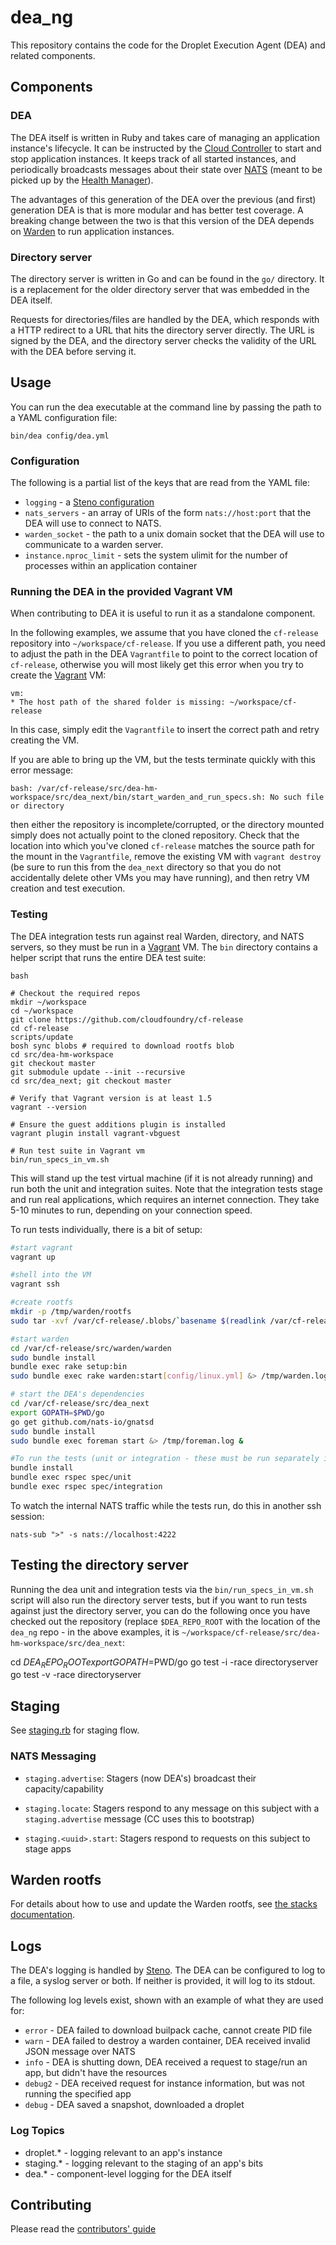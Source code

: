 # dea_ng

This repository contains the code for the Droplet Execution Agent (DEA)
and related components.

## Components

### DEA

The DEA itself is written in Ruby and takes care of managing an
application instance's lifecycle. It can be instructed by the [Cloud
Controller][cc] to start and stop application instances. It keeps track
of all started instances, and periodically broadcasts messages about
their state over [NATS][nats] (meant to be picked up by the [Health
Manager][hm]).

The advantages of this generation of the DEA over the previous (and
first) generation DEA is that is more modular and has better test
coverage. A breaking change between the two is that this version of the
DEA depends on [Warden][warden] to run application instances.

[cc]: https://github.com/cloudfoundry/cloud_controller_ng
[nats]: https://github.com/derekcollison/nats
[hm]: https://github.com/cloudfoundry/health_manager
[warden]: https://github.com/cloudfoundry/warden

### Directory server

The directory server is written in Go and can be found in the `go/`
directory. It is a replacement for the older directory server that was
embedded in the DEA itself.

Requests for directories/files are handled by the DEA, which responds
with a HTTP redirect to a URL that hits the directory server directly.
The URL is signed by the DEA, and the directory server checks the
validity of the URL with the DEA before serving it.

## Usage

You can run the dea executable at the command line by passing the path
to a YAML configuration file:

```shell
bin/dea config/dea.yml
```

### Configuration

The following is a partial list of the keys that are read from the YAML file:

* `logging` - a [Steno configuration](http://github.com/cloudfoundry/steno#from-yaml-file)
* `nats_servers` - an array of URIs of the form `nats://host:port` that the DEA will use to connect to NATS.
* `warden_socket` - the path to a unix domain socket that the DEA will use to communicate to a warden server.
* `instance.nproc_limit` - sets the system ulimit for the number of processes within an application container

### Running the DEA in the provided Vagrant VM

When contributing to DEA it is useful to run it as a standalone
component.

In the following examples, we assume that you have cloned the `cf-release` repository into `~/workspace/cf-release`.
If you use a different path, you need to adjust the path in the DEA `Vagrantfile`
to point to the correct location of `cf-release`, otherwise you will most likely get this error when you try
to create the [Vagrant][vagrant] VM:

```
vm:
* The host path of the shared folder is missing: ~/workspace/cf-release
```

In this case, simply edit the `Vagrantfile` to insert the correct path and retry creating the VM.

If you are able to bring up the VM, but the tests terminate quickly with this error message:

```
bash: /var/cf-release/src/dea-hm-workspace/src/dea_next/bin/start_warden_and_run_specs.sh: No such file or directory
```
then either the repository is incomplete/corrupted, or the directory mounted simply does not actually point to
the cloned repository.  Check that the location into which you've cloned `cf-release` matches the source path
for the mount in the `Vagrantfile`, remove the existing VM with `vagrant destroy` (be sure to run this from the
`dea_next` directory so that you do not accidentally delete other VMs you may have running), and then retry
VM creation and test execution.


### Testing

The DEA integration tests run against real Warden, directory, and NATS servers, so they must be run
in a [Vagrant][vagrant] VM. The `bin` directory contains a helper script that runs the entire DEA test suite:

[vagrant]: http://docs.vagrantup.com/v2/installation/index.html

```
bash

# Checkout the required repos
mkdir ~/workspace
cd ~/workspace
git clone https://github.com/cloudfoundry/cf-release
cd cf-release
scripts/update
bosh sync blobs # required to download rootfs blob
cd src/dea-hm-workspace
git checkout master
git submodule update --init --recursive
cd src/dea_next; git checkout master

# Verify that Vagrant version is at least 1.5
vagrant --version

# Ensure the guest additions plugin is installed
vagrant plugin install vagrant-vbguest

# Run test suite in Vagrant vm
bin/run_specs_in_vm.sh
```
This will stand up the test virtual machine (if it is not already running) and run both the unit and integration
suites.  Note that the integration tests stage and run real applications, which requires an internet connection.
They take 5-10 minutes to run, depending on your connection speed.

To run tests individually, there is a bit of setup:

```bash
#start vagrant
vagrant up

#shell into the VM
vagrant ssh

#create rootfs
mkdir -p /tmp/warden/rootfs
sudo tar -xvf /var/cf-release/.blobs/`basename $(readlink /var/cf-release/blobs/rootfs/*)` -C /tmp/warden/rootfs > /dev/null

#start warden
cd /var/cf-release/src/warden/warden
sudo bundle install
bundle exec rake setup:bin
sudo bundle exec rake warden:start[config/linux.yml] &> /tmp/warden.log &

# start the DEA's dependencies
cd /var/cf-release/src/dea_next
export GOPATH=$PWD/go
go get github.com/nats-io/gnatsd
sudo bundle install
sudo bundle exec foreman start &> /tmp/foreman.log &

#To run the tests (unit or integration - these must be run separately if run as suites):
bundle install
bundle exec rspec spec/unit
bundle exec rspec spec/integration
```

To watch the internal NATS traffic while the tests run, do this
in another ssh session:

```
nats-sub ">" -s nats://localhost:4222
```
## Testing the directory server

Running the dea unit and integration tests via the `bin/run_specs_in_vm.sh` script
will also run the directory server tests, but if you want to run tests against just the directory
server, you can do the following once you have checked out the repository (replace
`$DEA_REPO_ROOT` with the location of the `dea_ng` repo - in the above examples, it is
`~/workspace/cf-release/src/dea-hm-workspace/src/dea_next`:

cd $DEA_REPO_ROOT
export GOPATH=$PWD/go
go test -i -race directoryserver
go test -v -race directoryserver

## Staging

See [staging.rb](lib/dea/responders/staging.rb) for staging flow.

### NATS Messaging

- `staging.advertise`: Stagers (now DEA's) broadcast their capacity/capability

- `staging.locate`: Stagers respond to any message on this subject with a
  `staging.advertise` message (CC uses this to bootstrap)

- `staging.<uuid>.start`: Stagers respond to requests on this subject to stage apps

## Warden rootfs

For details about how to use and update the Warden rootfs, see [the stacks documentation](https://github.com/cloudfoundry/stacks).

## Logs

The DEA's logging is handled by [Steno](https://github.com/cloudfoundry/steno).
The DEA can be configured to log to a file, a syslog server or both. If neither is provided,
it will log to its stdout.

The following log levels exist, shown with an example of what they are used for:
* `error` - DEA failed to download builpack cache, cannot create PID file
* `warn` - DEA failed to destroy a warden container, DEA received invalid JSON message over NATS
* `info` - DEA is shutting down, DEA received a request to stage/run an app, but didn't have the resources
* `debug2` - DEA received request for instance information, but was not running the specified app
* `debug` - DEA saved a snapshot, downloaded a droplet

### Log Topics

* droplet.* - logging relevant to an app's instance
* staging.* - logging relevant to the staging of an app's bits
* dea.* - component-level logging for the DEA itself

## Contributing

Please read the [contributors' guide](https://github.com/cloudfoundry/dea_ng/blob/master/CONTRIBUTING.md)
